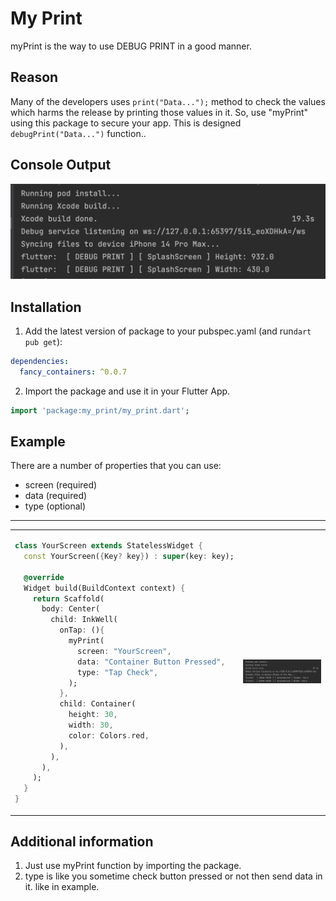 # My Print
myPrint is the way to use DEBUG PRINT in a good manner.

## Reason
Many of the developers uses ```print("Data...");``` method to check the values which harms the release by printing those values in it. So, use "myPrint" using this package to secure your app.
This is designed ```debugPrint("Data...")``` function..

## Console Output
<img  src="https://raw.githubusercontent.com/FluXpert/flutter_trials_project/master/assets/Screenshot%202023-02-12%20at%209.33.01%20PM.png"  alt="MY PRINT">


## Installation

1. Add the latest version of package to your pubspec.yaml (and run`dart pub get`):
```yaml
dependencies:
  fancy_containers: ^0.0.7
```
2. Import the package and use it in your Flutter App.
```dart
import 'package:my_print/my_print.dart';
```


## Example
There are a number of properties that you can use:

-  screen (required)
-  data (required)
-  type (optional)


<hr>

<table>
<tr>
<td>

```dart
class YourScreen extends StatelessWidget {
  const YourScreen({Key? key}) : super(key: key);

  @override
  Widget build(BuildContext context) {
    return Scaffold(
      body: Center(
        child: InkWell(
          onTap: (){
            myPrint(
              screen: "YourScreen",
              data: "Container Button Pressed",
              type: "Tap Check",
            );
          },
          child: Container(
            height: 30,
            width: 30,
            color: Colors.red,
          ),
        ),
      ),
    );
  }
}
```

</td>
<td>
<img  src="https://raw.githubusercontent.com/FluXpert/flutter_trials_project/master/assets/Screenshot%202023-02-12%20at%209.33.01%20PM.png"  alt="MY PRINT">
</td>
</tr>
</table>

## Additional information

1. Just use myPrint function by importing the package.
2. type is like you sometime check button pressed or not then send data in it. like in example.